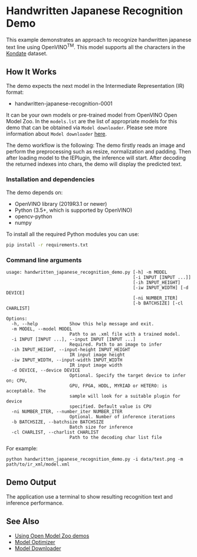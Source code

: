 
# Handwritten Japanese Recognition Demo
This example demonstrates an approach to recognize handwritten japanese text line using OpenVINO<sup>TM</sup>. This model supports all the characters in the [Kondate](http://web.tuat.ac.jp/~nakagawa/database/en/kondate_about.html) dataset.

## How It Works

The demo expects the next model in the Intermediate Representation (IR) format:

   * handwritten-japanese-recognition-0001

It can be your own models or pre-trained model from OpenVINO Open Model Zoo.
In the `models.lst` are the list of appropriate models for this demo
that can be obtained via `Model downloader`.
Please see more information about `Model downloader` [here](../../../tools/downloader/README.md).


The demo workflow is the following:
The demo firstly reads an image and perform the preprocessing such as resize, normalization and padding. Then after loading model to the IEPlugin, the inference will start. After decoding the returned indexes into chars, the demo will display the predicted text.


### Installation and dependencies

The demo depends on:
- OpenVINO library (2019R3.1 or newer)
- Python (3.5+, which is supported by OpenVINO)
- opencv-python
- numpy

To install all the required Python modules you can use:

``` sh
pip install -r requirements.txt
```



### Command line arguments
```
usage: handwritten_japanese_recognition_demo.py [-h] -m MODEL
                                                [-i INPUT [INPUT ...]]
                                                [-ih INPUT_HEIGHT]
                                                [-iw INPUT_WIDTH] [-d DEVICE]
                                                [-ni NUMBER_ITER]
                                                [-b BATCHSIZE] [-cl CHARLIST]

Options:
  -h, --help            Show this help message and exit.
  -m MODEL, --model MODEL
                        Path to an .xml file with a trained model.
  -i INPUT [INPUT ...], --input INPUT [INPUT ...]
                        Required. Path to an image to infer
  -ih INPUT_HEIGHT, --input-height INPUT_HEIGHT
                        IR input image height
  -iw INPUT_WIDTH, --input-width INPUT_WIDTH
                        IR input image width
  -d DEVICE, --device DEVICE
                        Optional. Specify the target device to infer on; CPU,
                        GPU, FPGA, HDDL, MYRIAD or HETERO: is acceptable. The
                        sample will look for a suitable plugin for device
                        specified. Default value is CPU
  -ni NUMBER_ITER, --number_iter NUMBER_ITER
                        Optional. Number of inference iterations
  -b BATCHSIZE, --batchsize BATCHSIZE
                        Batch size for inference
  -cl CHARLIST, --charlist CHARLIST
                        Path to the decoding char list file
```


For example:
```
python handwritten_japanese_recognition_demo.py -i data/test.png -m path/to/ir_xml/model.xml

```
## Demo Output
The application use a terminal to show resulting recognition text and inference performance.


## See Also
* [Using Open Model Zoo demos](../../README.md)
* [Model Optimizer](https://docs.openvinotoolkit.org/latest/_docs_MO_DG_Deep_Learning_Model_Optimizer_DevGuide.html)
* [Model Downloader](../../../tools/downloader/README.md)

